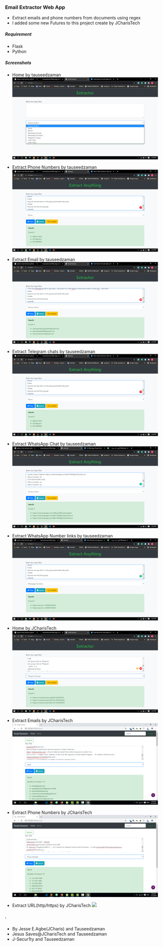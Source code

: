 ### Email Extractor Web App
+ Extract emails and phone numbers from documents using regex
+ I added some new Futures to this project create by JCharisTech 
##### Requirement
+ Flask
+ Python

##### Screenshots
+ Home by tauseedzaman 
![](images/menu.png)

+ Extract Phone Numbers by tauseedzaman 
![](images/phone.png)

+ Extract Email by tauseedzaman 
![](images/emails.png)


+ Extract Telegram chats by tauseedzaman 
![](images/phone.png)

+ Extract WhatsApp Chat by tauseedzaman 
![](images/whatsapp_chat]t.png)

+ Extract WhatsApp Number links by tauseedzaman 
![](images/whatsapp_numbers.png)

+ Home by JCharisTech 
![](images/telagram_chat.png)

+ Extract Emails by JCharisTech 
![](images/emailextractor_email.png)

+ Extract Phone Numbers by JCharisTech 
![](images/emailextractor_phone.png)

+ Extract URL(http/https) by JCharisTech 
![](images/emailextractor_url.png)

##### .
+ By Jesse E.Agbe(JCharis) and Tauseedzaman
+ Jesus Saves@JCharisTech and Tauseedzaman
+ J-Secur1ty and Tauseedzaman
